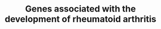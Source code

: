 ---
annotations:
- id: PW:0000013
  parent: disease pathway
  type: Pathway Ontology
  value: disease pathway
- id: DOID:7148
  type: Disease Ontology
  value: rheumatoid arthritis
authors:
- Egonw
- Marvin M2
- Finterly
- Eweitz
citedin: ''
communities: []
description: Some initial seed info about rheumatoid arthritis and the four genes
  that may be involved in the disease. Of these, the cited literature is not clear
  about the role (if any) of PADI4.
last-edited: 2024-07-23
ndex: 9284ee8d-da31-11eb-b666-0ac135e8bacf
organisms:
- Homo sapiens
redirect_from:
- /index.php/Pathway:WP5033
- /instance/WP5033
- /instance/WP5033_r134599
revision: r134599
schema-jsonld:
- '@context': https://schema.org/
  '@id': https://wikipathways.github.io/pathways/WP5033.html
  '@type': Dataset
  creator:
    '@type': Organization
    name: WikiPathways
  description: Some initial seed info about rheumatoid arthritis and the four genes
    that may be involved in the disease. Of these, the cited literature is not clear
    about the role (if any) of PADI4.
  keywords:
  - BLK
  - CCR6
  - CD244
  - CD40
  - CIITA
  - CTLA4
  - FCRL3
  - HLA-DRB1
  - IL2RA
  - IL6ST
  - IRF5
  - ITGAV
  - PADI4
  - PHF19
  - PTPN22
  - SLC22A4
  - STAT4
  - TRAF1
  license: CC0
  name: Genes associated with the development of rheumatoid arthritis
seo: CreativeWork
title: Genes associated with the development of rheumatoid arthritis
wpid: WP5033
---